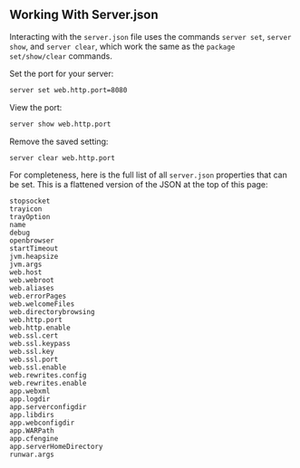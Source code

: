 
## Working With Server.json

Interacting with the `server.json` file uses the commands `server set`, `server show`, and `server clear`, which work the same as the `package set/show/clear` commands.

Set the port for your server:
```bash
server set web.http.port=8080 
```

View the port:

```bash
server show web.http.port
```

Remove the saved setting:

```bash
server clear web.http.port
```

For completeness, here is the full list of all `server.json` properties that can be set.  This is a flattened version of the JSON at the top of this page:

```
stopsocket
trayicon
trayOption
name
debug
openbrowser
startTimeout
jvm.heapsize
jvm.args
web.host
web.webroot
web.aliases
web.errorPages
web.welcomeFiles
web.directorybrowsing
web.http.port
web.http.enable
web.ssl.cert
web.ssl.keypass
web.ssl.key
web.ssl.port
web.ssl.enable	
web.rewrites.config
web.rewrites.enable
app.webxml
app.logdir
app.serverconfigdir
app.libdirs
app.webconfigdir
app.WARPath
app.cfengine
app.serverHomeDirectory
runwar.args
```